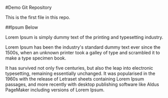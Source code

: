 #Demo Git Repository

This is the first file in this repo.

##Ipsum Below

Lorem Ipsum is simply dummy text of the printing and typesetting industry. 

Lorem Ipsum has been the industry's standard dummy text ever since the 1500s, 
when an unknown printer took a galley of type and scrambled it to make a type specimen book. 

It has survived not only five centuries, but also the leap into electronic typesetting, remaining essentially unchanged. 
It was popularised in the 1960s with the release of Letraset sheets containing Lorem Ipsum passages, 
and more recently with desktop publishing software like Aldus PageMaker including versions of Lorem Ipsum.